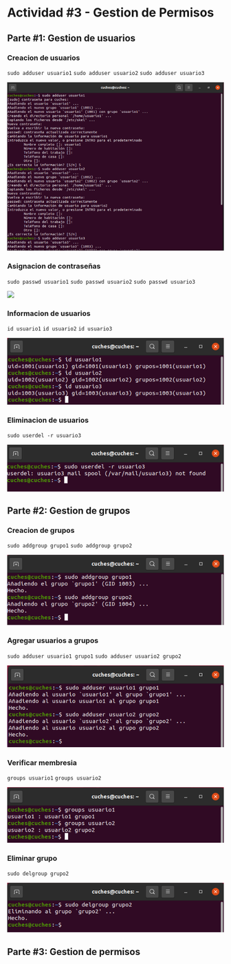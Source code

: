# Actividad #3 - Gestion de Permisos
## Parte #1: Gestion de usuarios
### Creacion de usuarios
`sudo adduser usuario1`
`sudo adduser usuario2`
`sudo adduser usuario3`

![](img/1_usuarios.png)

### Asignacion de contraseñas
`sudo passwd usuario1`
`sudo passwd usuario2`
`sudo passwd usuario3`

![](img/1_contraseñas.png)

### Informacion de usuarios
`id usuario1`
`id usuario2`
`id usuario3`

![](img/1_info.png)

### Eliminacion de usuarios
`sudo userdel -r usuario3`

![](img/1_eliminar.png)

## Parte #2: Gestion de grupos
### Creacion de grupos
`sudo addgroup grupo1`
`sudo addgroup grupo2`

![](img/2_grupos.png)

### Agregar usuarios a grupos
`sudo adduser usuario1 grupo1`
`sudo adduser usuario2 grupo2`

![](img/2_usuario_grupo.png)

### Verificar membresia
`groups usuario1`
`groups usuario2`

![](img/2_grupo_usuario.png)

### Eliminar grupo
`sudo delgroup grupo2`

![](img/2_eliminar_grupo.png)

## Parte #3: Gestion de permisos